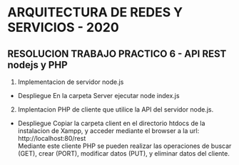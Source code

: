 # ARQUITECTURA DE REDES Y SERVICIOS - 2020 
## RESOLUCION TRABAJO PRACTICO 6 - API REST nodejs y PHP

1. Implementacion de servidor node.js

- Despliegue 
En la carpeta Server ejecutar node index.js

2. Implentacion PHP de cliente que utilice la API del servidor node.js.

- Despliegue 
Copiar la carpeta client en el directorio htdocs de la instalacion de Xampp, y acceder mediante el browser a la url:
http://localhost:80/rest \
Mediante este cliente PHP se pueden realizar las operaciones de buscar (GET), crear (PORT), modificar datos (PUT), y eliminar datos del cliente. 
